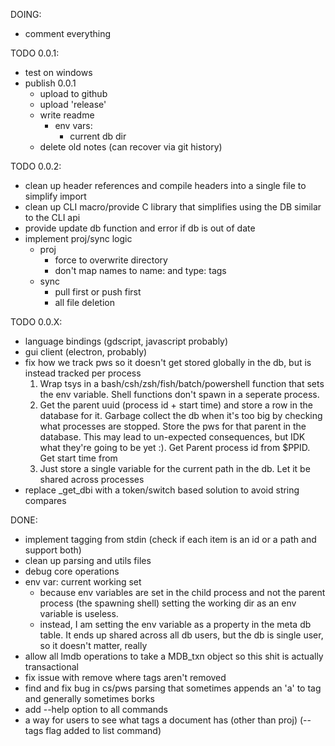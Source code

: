 DOING:
- comment everything


TODO 0.0.1:
- test on windows
- publish 0.0.1
    - upload to github
    - upload 'release'
    - write readme
        - env vars:
            - current db dir
    - delete old notes (can recover via git history)


TODO 0.0.2:
- clean up header references and compile headers into a single file to simplify import
- clean up CLI macro/provide C library that simplifies using the DB similar to the CLI api
- provide update db function and error if db is out of date
- implement proj/sync logic
    - proj
        - force to overwrite directory
        - don't map names to name: and type: tags
    - sync
        - pull first or push first
        - all file deletion



TODO 0.0.X:
- language bindings (gdscript, javascript probably)
- gui client (electron, probably)
- fix how we track pws so it doesn't get stored globally in the db, but is instead tracked per process
    1. Wrap tsys in a bash/csh/zsh/fish/batch/powershell function that sets the env variable. Shell functions don't spawn in a seperate process.
    2. Get the parent uuid (process id + start time) and store a row in the database for it. Garbage collect the db when it's too big by checking what processes are stopped. Store the pws for that parent in the database. This may lead to un-expected consequences, but IDK what they're going to be yet :). Get Parent process id from $PPID. Get start time from 
    3. Just store a single variable for the current path in the db. Let it be shared across processes
- replace _get_dbi with a token/switch based solution to avoid string compares


DONE:
- implement tagging from stdin (check if each item is an id or a path and support both)
- clean up parsing and utils files
- debug core operations
- env var: current working set
    - because env variables are set in the child process and not the parent process (the spawning shell) setting the working dir as an env variable is useless.
    - instead, I am setting the env variable as a property in the meta db table. It ends up shared across all db users, but the db is single user, so it doesn't matter, really
- allow all lmdb operations to take a MDB_txn object so this shit is actually transactional
- fix issue with remove where tags aren't removed
- find and fix bug in cs/pws parsing that sometimes appends an 'a' to tag and generally sometimes borks
- add --help option to all commands
- a way for users to see what tags a document has (other than proj) (--tags flag added to list command)